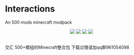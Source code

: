 # Interactions
 An 500 mods minecraft modpack
 
 <div align="center">
    <a herf="https://github.com/Project-Interactions/Interactions/issues"> <img src="https://img.shields.io/github/issues/ProjectHDS/Herodotus?color=orange&logo=github&style=flat-square"></a>
    <a herf="https://github.com/Project-Interactions/Interactions/network/members"> <img src="https://img.shields.io/github/forks/ProjectHDS/Herodotus?color=red&logo=github&style=flat-square"></a>
    <a herf="https://github.com/Project-Interactions/Interactions/stargazers"> <img src="https://img.shields.io/github/stars/ProjectHDS/Herodotus?logo=github&style=flat-square"></a>
    <a herf="https://github.com/Project-Interactions/Interactions/blob/master/LICENSE"> <img src="https://img.shields.io/github/license/ProjectHDS/Herodotus?color=green&logo=github&style=flat-square"></a>
</div><br>

 
 交汇
 500+模组的Minecraft整合包
 下载过慢请加qq群961054098
